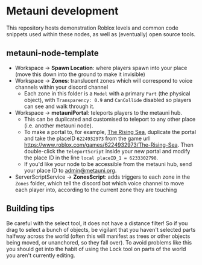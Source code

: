 # Metauni development

This repository hosts demonstration Roblox levels and common code snippets used within these nodes, as well as (eventually) open source tools.

## metauni-node-template

- Workspace -> **Spawn Location**: where players spawn into your place (move this down into the ground to make it invisible)
- Workspace -> **Zones**: translucent zones which will correspond to voice channels within your discord channel
  - Each zone in this folder is a `Model` with a primary `Part` (the physical object), with `Transparency: 0.9` and `CanCollide` disabled so players can see and walk through it.
- Workspace -> **metauniPortal**: teleports players to the metauni hub.
  - This can be duplicated and customised to teleport to any other place (i.e. another metauni node).
  - To make a portal to, for example, [The Rising Sea](https://www.roblox.com/games/6224932973/The-Rising-Sea), duplicate the portal and take the placeID `6224932973` from the game url https://www.roblox.com/games/6224932973/The-Rising-Sea. Then double-click the `teleportScript` inside your new portal and modify the place ID in the line `local placeID_1 = 6233302798`.
  - If you'd like your node to be accessible from the metauni hub, send your place ID to <admin@metauni.org>. 
- ServerScriptService -> **ZonesScript**: adds triggers to each zone in the `Zones` folder, which tell the discord bot which voice channel to move each player into, according to the current zone they are touching


## Building tips

Be careful with the select tool, it does not have a distance filter! So if you drag to select a bunch of objects, be vigilant that you haven't selected parts halfway across the world (often this will manifest as trees or other objects being moved, or unanchored, so they fall over). To avoid problems like this you should get into the habit of using the Lock tool on parts of the world you aren't currently editing.
